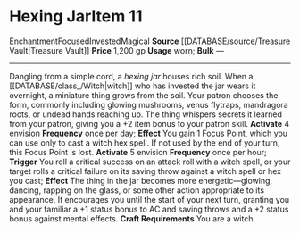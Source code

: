 ﻿---
id: '2324'
item_category: Worn Items
item_subcategory: Other Worn Items
level: '11'
name: Hexing Jar
price: 1,200 gp
rarity: Common
school: Enchantment
source: '[[DATABASE/source/Treasure Vault|Treasure Vault]]'
subcategory: wornitem
trait:
- '[[DATABASE/trait/Enchantment|Enchantment]]'
- '[[DATABASE/trait/Focused|Focused]]'
- '[[DATABASE/trait/Invested|Invested]]'
- '[[DATABASE/trait/Magical|Magical]]'
type: Item
usage: worn

---
# Hexing Jar<span class="item-type">Item 11</span>

<span class="item-trait">Enchantment</span><span class="item-trait">Focused</span><span class="item-trait">Invested</span><span class="item-trait">Magical</span>
**Source** [[DATABASE/source/Treasure Vault|Treasure Vault]] 
**Price** 1,200 gp
**Usage** worn; **Bulk** —

---
Dangling from a simple cord, a _hexing jar_ houses rich soil. When a [[DATABASE/class_/Witch|witch]] who has invested the jar wears it overnight, a miniature thing grows from the soil. Your patron chooses the form, commonly including glowing mushrooms, venus flytraps, mandragora roots, or undead hands reaching up. The thing whispers secrets it learned from your patron, giving you a +2 item bonus to your patron skill.
**Activate** <span class="action-icon">4</span> envision **Frequency** once per day; **Effect** You gain 1 Focus Point, which you can use only to cast a witch hex spell. If not used by the end of your turn, this Focus Point is lost.
**Activate** <span class="action-icon">5</span> envision **Frequency** once per hour; **Trigger** You roll a critical success on an attack roll with a witch spell, or your target rolls a critical failure on its saving throw against a witch spell or hex you cast; **Effect** The thing in the jar becomes more energetic—glowing, dancing, rapping on the glass, or some other action appropriate to its appearance. It encourages you until the start of your next turn, granting you and your familiar a +1 status bonus to AC and saving throws and a +2 status bonus against mental effects.
**Craft Requirements** You are a witch.